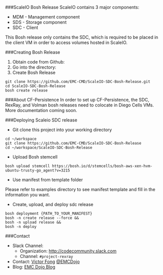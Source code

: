 ###ScaleIO Bosh Release
ScaleIO contains 3 major components:
 - MDM - Management component
 - SDS - Storage component
 - SDC - Client

 This Bosh release only contains the SDC, which is required to be placed in the client VM in order to access volumes hosted in ScaleIO.

###Creating Bosh Release

 1. Obtain code from Github:
 2. Go into the directory:
 3. Create Bosh Release

 ```
 git clone https://github.com/EMC-CMD/ScaleIO-SDC-Bosh-Release.git
 cd ScaleIO-SDC-Bosh-Release
 bosh create release
 ```
###About CF-Persistence
In order to set up CF-Persistence, the SDC, RexRay, and Volman bosh releases need to colocate in Diego Cells VMs. More documentation coming soon.

###Deploying Scaleio SDC release
* Git clone this project into your working directory
```
cd ~/workspace
git clone https://github.com/EMC-CMD/ScaleIO-SDC-Bosh-Release
cd ~/workspace/ScaleIO-SDC-Bosh-Release
```
* Upload Bosh stemcell
```
bosh upload stemcell https://bosh.io/d/stemcells/bosh-aws-xen-hvm-ubuntu-trusty-go_agent?v=3215
```
* Use manifest from template folder

Please refer to examples directory to see manifest template and fill in the information you want.

* Create, upload, and deploy sdc release
```
bosh deployment {PATH_TO_YOUR_MANIFEST}
bosh -n create release --force &&
bosh -n upload release &&
bosh -n deploy
```

###Contact
- Slack Channel:
  - Organization: <http://codecommunity.slack.com>
  - Channel: `#project-rexray`
- Contact: [Victor Fong](mailto:victor.fong@emc.com) [@EMCDojo](https://twitter.com/hashtag/emcdojo)
- Blog: [EMC Dojo Blog](dojoblog.emc.com)
